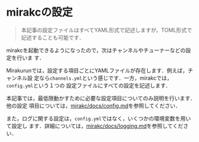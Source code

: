 # mirakcの設定

> 本記事の設定ファイルはすべてYAML形式で記述しますが，TOML形式で記述することも可能です．

mirakcを起動できるようになったので，次はチャンネルやチューナーなどの設定を行いま
す．

Mirakurunでは，設定する項目ごとにYAMLファイルが存在します．例えば，チャンネル設
定なら`channels.yml`という感じです．一方，mirakcでは，`config.yml`という１つの
設定ファイルにすべての設定を記述します．

本記事では，最低限動かすために必要な設定項目についてのみ説明を行います．他の設定
項目については，[mirakc/docs/config.md]を参照してください．

また，ログに関する設定は，`config.yml`ではなく，いくつかの環境変数を用いて設定し
ます．詳細については，[mirakc/docs/logging.md]を参照してください．

[mirakc/docs/config.md]: https://github.com/mirakc/mirakc/blob/main/docs/config.md
[mirakc/docs/logging.md]: https://github.com/mirakc/mirakc/blob/main/docs/logging.md
